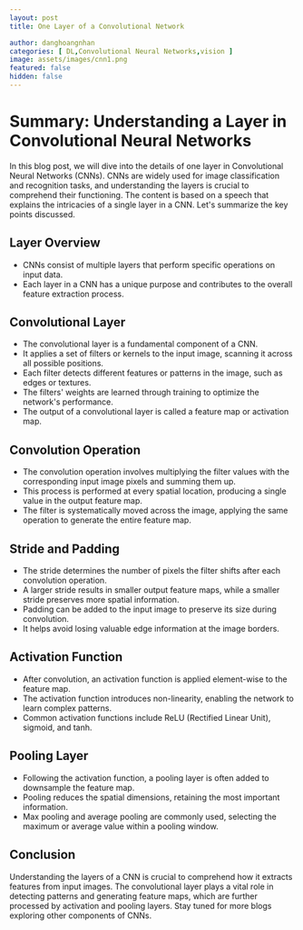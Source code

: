 ```yaml
---
layout: post
title: One Layer of a Convolutional Network

author: danghoangnhan
categories: [ DL,Convolutional Neural Networks,vision ]
image: assets/images/cnn1.png
featured: false
hidden: false
---
```


# Summary: Understanding a Layer in Convolutional Neural Networks

In this blog post, we will dive into the details of one layer in Convolutional Neural Networks (CNNs). CNNs are widely used for image classification and recognition tasks, and understanding the layers is crucial to comprehend their functioning. The content is based on a speech that explains the intricacies of a single layer in a CNN. Let's summarize the key points discussed.

## Layer Overview
- CNNs consist of multiple layers that perform specific operations on input data.
- Each layer in a CNN has a unique purpose and contributes to the overall feature extraction process.

## Convolutional Layer
- The convolutional layer is a fundamental component of a CNN.
- It applies a set of filters or kernels to the input image, scanning it across all possible positions.
- Each filter detects different features or patterns in the image, such as edges or textures.
- The filters' weights are learned through training to optimize the network's performance.
- The output of a convolutional layer is called a feature map or activation map.

## Convolution Operation
- The convolution operation involves multiplying the filter values with the corresponding input image pixels and summing them up.
- This process is performed at every spatial location, producing a single value in the output feature map.
- The filter is systematically moved across the image, applying the same operation to generate the entire feature map.

## Stride and Padding
- The stride determines the number of pixels the filter shifts after each convolution operation.
- A larger stride results in smaller output feature maps, while a smaller stride preserves more spatial information.
- Padding can be added to the input image to preserve its size during convolution.
- It helps avoid losing valuable edge information at the image borders.

## Activation Function
- After convolution, an activation function is applied element-wise to the feature map.
- The activation function introduces non-linearity, enabling the network to learn complex patterns.
- Common activation functions include ReLU (Rectified Linear Unit), sigmoid, and tanh.

## Pooling Layer
- Following the activation function, a pooling layer is often added to downsample the feature map.
- Pooling reduces the spatial dimensions, retaining the most important information.
- Max pooling and average pooling are commonly used, selecting the maximum or average value within a pooling window.

## Conclusion
Understanding the layers of a CNN is crucial to comprehend how it extracts features from input images. The convolutional layer plays a vital role in detecting patterns and generating feature maps, which are further processed by activation and pooling layers. Stay tuned for more blogs exploring other components of CNNs.